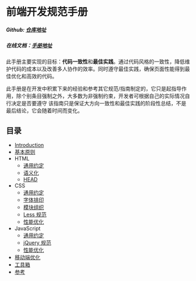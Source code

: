 # 前端开发规范手册

##### Github: [仓库地址](https://github.com/qulongjun/Guide)
##### 在线文档：[手册地址](http://guide.qulongjun.cn/)

此手册主要实现的目标：**代码一致性**和**最佳实践**。通过代码风格的一致性，降低维护代码的成本以及改善多人协作的效率。同时遵守最佳实践，确保页面性能得到最佳优化和高效的代码。

此手册是在开发中积累下来的经验和参考其它规范/指南制定的，它只是起指导作用，除个别条目强制之外，大多数为非强制约束，开发者可根据自己的实际情况自行决定是否要遵守
该指南只是保证大方向一致性和最佳实践的阶段性总结，不是最后结论，它会随着时间而变化。

## 目录
* [Introduction](http://guide.qulongjun.cn/index.html)
* [基本原则](http://guide.qulongjun.cn/basic/README.html)
* HTML
   * [通用约定](http://guide.qulongjun.cn/html/general.html)
   * [语义化](http://guide.qulongjun.cn/html/semantic.html)
   * [HEAD](http://guide.qulongjun.cn/html/head.html)
* CSS
   * [通用约定](http://guide.qulongjun.cn/css/general.html)
   * [字体排印](http://guide.qulongjun.cn/css/typography.html)
   * [模块组织](http://guide.qulongjun.cn/css/structure.html)
   * [Less 规范](http://guide.qulongjun.cn/css/less.html)
   * [性能优化](http://guide.qulongjun.cn/css/performance.html)
* JavaScript
   * [通用约定](http://guide.qulongjun.cn/javascript/general.html)
   * [jQuery 规范](http://guide.qulongjun.cn/javascript/jquery.html)
   * [性能优化](http://guide.qulongjun.cn/javascript/performance.html)
* [移动端优化](http://guide.qulongjun.cn/mobile-optimize/README.html)
* [工具箱](http://guide.qulongjun.cn/tool/README.html)
* [参考](http://guide.qulongjun.cn/reference/README.html)

